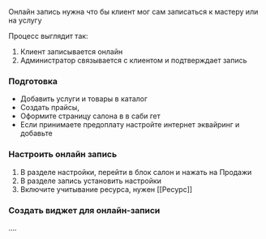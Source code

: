 Онлайн запись нужна что бы клиент мог сам записаться к мастеру или на услугу

Процесс выглядит так: 
1. Клиент записывается онлайн
2. Администратор связывается с клиентом и подтверждает запись



### Подготовка
- Добавить услуги и товары в каталог
- Создать прайсы, 
- Оформите страницу салона в в саби гет
- Если принимаете предоплату настройте интернет эквайринг и добавьте
### Настроить онлайн запись
1. В разделе настройки, перейти в блок салон и нажать на Продажи
2. В разделе запись установить настройки
3. Включите учитывание ресурса, нужен [[Ресурс]]
### Создать виджет для онлайн-записи

.... 



